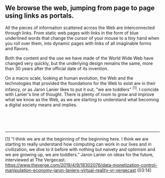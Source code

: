## We browse the web, jumping from page to page using links as portals.

All the pieces of information scattered across the Web are interconnected through links. From static web pages with links in the form of blue underlined words that change the cursor of your mouse to a tiny hand when you roll over them, into dynamic pages with links of all imaginable forms and flavors.

Both the content and the use we have made of the World Wide Web have changed very quickly, but the underlying design remains the same, more than 30 years after the official date of its invention.

On a macro scale, looking at human evolution, the Web and the technologies that provided the foundations for the Web to exist are in their infancy, or as Jaron Lanier likes to put it out, "we are toddlers" <sup>[1]</sup>. I coincide with Lanier's line of thought. There is plenty of room to grow and improve what we know as the Web, as we are starting to understand what becoming a digital society means and implies.

<br><br><br>

---

[1] "I think we are at the beginning of the beginning here. I think we are starting to really understand how computing can work in our lives and in civilization, we dive to it before with nothing but naivety and optimism and we are growing up, we are toddlers." Jaron Lanier on ideas for the future, interviewed at The Vergecast. https://www.theverge.com/2019/4/9/18302076/data-monetization-control-manipulation-economy-jaron-laniers-virtual-reality-vr-vergecast (03:14)